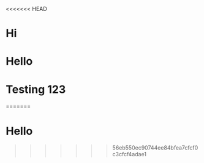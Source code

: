 <<<<<<< HEAD
# Hi
# Hello
# Testing 123
=======
# Hello
>>>>>>> 56eb550ec90744ee84bfea7cfcf0c3cfcf4adae1
